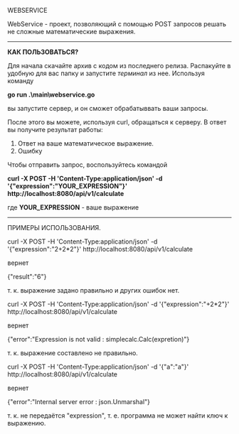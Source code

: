 WEBSERVICE

WebService - проект, позволяющий с помощью POST запросов решать не сложные математические выражения.

---

**КАК ПОЛЬЗОВАТЬСЯ?**

Для начала скачайте архив с кодом из последнего релиза.
Распакуйте в удобную для вас папку и запустите _терминал_ из нее.
Используя команду

**go run .\main\webservice.go**

вы запустите сервер, и он сможет обрабатыввать ваши запросы.

После этого вы можете, используя curl, обращаться к серверу.
В ответ вы получите результат работы:

1. Ответ на ваше математическое выражение.
2. Ошибку

Чтобы отправить запрос, воспользуйтесь командой

**curl -X POST -H 'Content-Type:application/json' -d '\{\"expression\":\"YOUR_EXPRESSION\"\}' http://localhost:8080/api/v1/calculate**

где **YOUR_EXPRESSION** - ваше выражение

---

ПРИМЕРЫ ИСПОЛЬЗОВАНИЯ.

curl -X POST -H 'Content-Type:application/json' -d '\{\"expression\":\"2+2\*2\"\}' http://localhost:8080/api/v1/calculate

вернет

{"result":"6"}

т. к. выражение задано правильно и других ошибок нет.

curl -X POST -H 'Content-Type:application/json' -d '\{\"expression\":\"+2\*2\"\}' http://localhost:8080/api/v1/calculate

вернет

{"error":"Expression is not valid : simplecalc.Calc(expretion)"}

т. к. выражение составлено не правильно.

curl -X POST -H 'Content-Type:application/json' -d '{"a":"a"}' http://localhost:8080/api/v1/calculate

вернет

{"error":"Internal server error : json.Unmarshal"}

т. к. не передаётся "expression", т. е. программа не может найти ключ к выражению.
